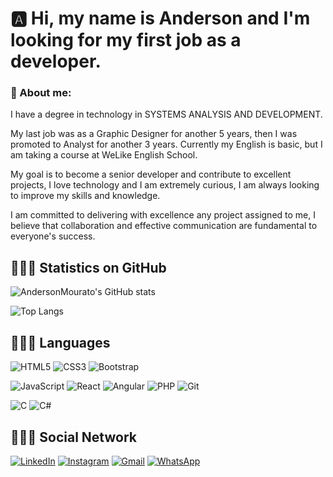 
# 🅰️ Hi, my name is Anderson and I'm looking for my first job as a developer.

### 💭 About me:

I have a degree in technology in SYSTEMS ANALYSIS AND DEVELOPMENT.

My last job was as a Graphic Designer for another 5 years, then I was promoted to Analyst for another 3 years. Currently my English is basic, but I am taking a course at WeLike English School.

My goal is to become a senior developer and contribute to excellent projects, I love technology and I am extremely curious, I am always looking to improve my skills and knowledge.

I am committed to delivering with excellence any project assigned to me, I believe that collaboration and effective communication are fundamental to everyone's success.

## 👨🏽‍💻 Statistics on GitHub

![AndersonMourato's GitHub stats](https://github-readme-stats.vercel.app/api?username=AndersonMourato&show_icons=true&theme=radical)

![Top Langs](https://github-readme-stats-git-masterrstaa-rickstaa.vercel.app/api/top-langs/?username=AndersonMourato&layout=compact&theme=radical)


## 👨🏽‍💻 Languages

![HTML5](https://img.shields.io/badge/HTML5-E34F26?style=for-the-badge&logo=html5&logoColor=white)  ![CSS3](https://img.shields.io/badge/CSS3-1572B6?style=for-the-badge&logo=css3&logoColor=white)  ![Bootstrap](https://img.shields.io/badge/-boostrap-0D1117?style=for-the-badge&logo=bootstrap&labelColor=0D1117)

![JavaScript](https://img.shields.io/badge/JavaScript-F7DF1E?style=for-the-badge&logo=javascript&logoColor=black)  ![React](https://img.shields.io/badge/React-20232A?style=for-the-badge&logo=react&logoColor=61DAFB)  ![Angular](https://img.shields.io/badge/ANGULA-db1404?style=for-the-badge&Color=white)  ![PHP](https://img.shields.io/badge/PHP-777BB4?style=for-the-badge&logo=php&logoColor=white)  ![Git](https://img.shields.io/badge/GIT-E44C30?style=for-the-badge&logo=git&logoColor=white)

![C](https://img.shields.io/badge/C-00599C?style=for-the-badge&logo=c&logoColor=white)  ![C#](https://img.shields.io/badge/C%23-239120?style=for-the-badge&logo=c-sharp&logoColor=white)


## 👨🏽‍💻 Social Network

[![LinkedIn](https://img.shields.io/badge/LinkedIn-0077B5?style=for-the-badge&logo=linkedin&logoColor=white)](https://www.linkedin.com/in/anderson-mourato-b8a61b22a/)  [![Instagram](https://img.shields.io/badge/-Instagram-%23E4405F?style=for-the-badge&logo=instagram&logoColor=white)](https://www.instagram.com/anderson.mouratoo/)  [![Gmail](https://img.shields.io/badge/Gmail-333333?style=for-the-badge&logo=gmail&logoColor=red)](mailto:anderson.mouratoo@gmail.com)  [![WhatsApp](https://img.shields.io/badge/WhatsApp-25D366?style=for-the-badge&logo=whatsapp&logoColor=white)](https://wa.me/5587981270428)
